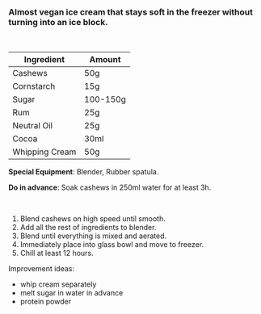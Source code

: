 ### Almost vegan ice cream that stays soft in the freezer without turning into an ice block.

&nbsp;

Ingredient | Amount 
--- | --- 
Cashews | 50g
Cornstarch | 15g | 
Sugar | 100-150g
Rum | 25g | 
Neutral Oil | 25g
Cocoa | 30ml
Whipping Cream | 50g

**Special Equipment**: Blender, Rubber spatula.

**Do in advance**: Soak cashews in 250ml water for at least 3h.

&nbsp;

1. Blend cashews on high speed until smooth.
2. Add all the rest of ingredients to blender.
3. Blend until everything is mixed and aerated.
4. Immediately place into glass bowl and move to freezer.
5. Chill at least 12 hours.

Improvement ideas:
* whip cream separately
* melt sugar in water in advance
* protein powder